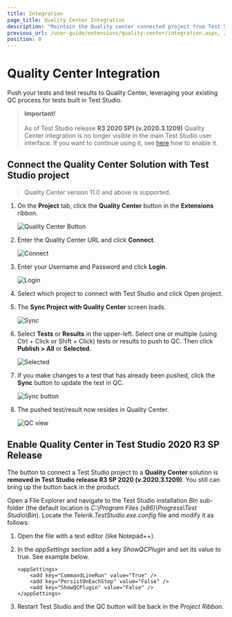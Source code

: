 ```yaml
---
title: Integration
page_title: Quality Center Integration
description: "Maintain the Quality center connected project from Test Studio"
previous_url: /user-guide/extensions/quality-center/integration.aspx, /user-guide/extensions/quality-center/integration
position: 0
---
```

# Quality Center Integration

Push your tests and test results to Quality Center, leveraging your existing QC process for tests built in Test Studio.

> __Important!__
><br>
><br>
> As of Test Studio release __R3 2020 SP1 (v.2020.3.1209)__ Quality Center integration is no longer visible in the main Test Studio user interface. If you want to continue using it, see <a href="#enable-quality-center-in-test-studio-2020-r3-sp-release">here</a> how to enable it.

## Connect the Quality Center Solution with Test Studio project

> Quality Center version 11.0 and above is supported.

1. On the **Project** tab, click the **Quality Center** button in the **Extensions** ribbon.

	![Quality Center Button][1]

2. Enter the Quality Center URL and click **Connect**.

	![Connect][2]

3. Enter your Username and Password and click **Login**.

	![Login][3]

4. Select which project to connect with Test Studio and click Open project.
5. The **Sync Project with Quality Center** screen loads.

	![Sync][4]

6. Select **Tests** or **Results** in the upper-left. Select one or multiple (using Ctrl + Click or Shift + Click) tests or results to push to QC. Then click **Publish > All** or **Selected**.

	![Selected][5]

7. If you make changes to a test that has already been pushed, click the **Sync** button to update the test in QC.

	![Sync button][6]

8. The pushed test/result now resides in Quality Center.

	![QC view][6]

## Enable Quality Center in Test Studio 2020 R3 SP Release

The button to connect a Test Studio project to a __Quality Center__ solution is __removed in Test Studio release R3 SP 2020 (v.2020.3.1209)__. You still can bring up the button back in the product.

Open a File Explorer and navigate to the Test Studio installation _Bin_ sub-folder (the default location is _C:\Program Files (x86)\Progress\Test Studio\Bin_). Locate the _Telerik.TestStudio.exe.config_ file and modify it as follows:

1. Open the file with a text editor (like Notepad++).
1. In the _appSettings_ section add a key _ShowQCPlugin_ and set its value to true. See example below.

	```
	<appSettings>
		<add key="CommandLineRun" value="True" />
		<add key="PersistOnEachStep" value="False" />
		<add key="ShowQCPlugin" value="False" />
	</appSettings>
	```

1. Restart Test Studio and the QC button will be back in the _Project Ribbon_.

[1]: /img/features/integration/quality-center/integration/QC-button.png
[2]: /img/features/integration/quality-center/integration/fig2.png
[3]: /img/features/integration/quality-center/integration/fig3.png
[4]: /img/features/integration/quality-center/integration/fig4.png
[5]: /img/features/integration/quality-center/integration/fig5.png
[6]: /img/features/integration/quality-center/integration/fig6.png
[7]: /img/features/integration/quality-center/integration/fig7.png